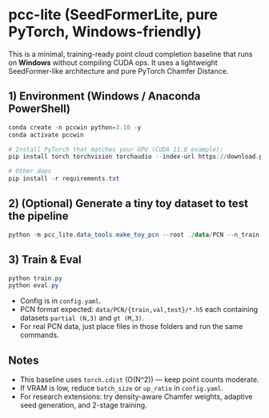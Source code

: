 # pcc-lite (SeedFormerLite, pure PyTorch, Windows-friendly)

This is a minimal, training-ready point cloud completion baseline that runs on **Windows** without compiling CUDA ops.
It uses a lightweight SeedFormer-like architecture and pure PyTorch Chamfer Distance.

## 1) Environment (Windows / Anaconda PowerShell)
```powershell
conda create -n pccwin python=3.10 -y
conda activate pccwin

# Install PyTorch that matches your GPU (CUDA 11.8 example):
pip install torch torchvision torchaudio --index-url https://download.pytorch.org/whl/cu118

# Other deps
pip install -r requirements.txt
```

## 2) (Optional) Generate a tiny toy dataset to test the pipeline
```powershell
python -m pcc_lite.data_tools.make_toy_pcn --root ./data/PCN --n_train 60 --n_val 10 --n_test 10
```

## 3) Train & Eval
```powershell
python train.py
python eval.py
```

- Config is in `config.yaml`.
- PCN format expected: `data/PCN/{train,val,test}/*.h5` each containing datasets `partial (N,3)` and `gt (M,3)`.
- For real PCN data, just place files in those folders and run the same commands.

## Notes
- This baseline uses `torch.cdist` (O(N^2)) — keep point counts moderate.
- If VRAM is low, reduce `batch_size` or `up_ratio` in `config.yaml`.
- For research extensions: try density-aware Chamfer weights, adaptive seed generation, and 2-stage training.
